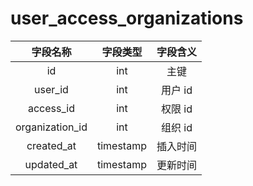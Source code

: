 # user_access_organizations

| 字段名称 | 字段类型 | 字段含义 |
| :-----: | :-----: | :-----: 
| id | int | 主键 |
| user_id | int | 用户 id  |
| access_id | int | 权限 id |
| organization_id | int | 组织 id |
| created_at | timestamp | 插入时间 |
| updated_at | timestamp | 更新时间 |

